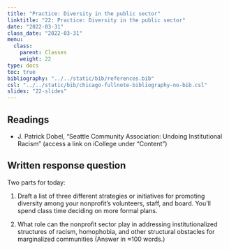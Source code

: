 ```yaml
---
title: "Practice: Diversity in the public sector"
linktitle: "22: Practice: Diversity in the public sector"
date: "2022-03-31"
class_date: "2022-03-31"
menu:
  class:
    parent: Classes
    weight: 22
type: docs
toc: true
bibliography: "../../static/bib/references.bib"
csl: "../../static/bib/chicago-fullnote-bibliography-no-bib.csl"
slides: "22-slides"
---
```


## Readings

-   <i class="fas fa-external-link-alt"></i> J. Patrick Dobel, “Seattle Community Association: Undoing Institutional Racism” (access a link on iCollege under “Content”)

## Written response question

Two parts for today:

1.  Draft a list of three different strategies or initiatives for promoting diversity among your nonprofit’s volunteers, staff, and board. You’ll spend class time deciding on more formal plans.

2.  What role can the nonprofit sector play in addressing institutionalized structures of racism, homophobia, and other structural obstacles for marginalized communities (Answer in ≈100 words.)
